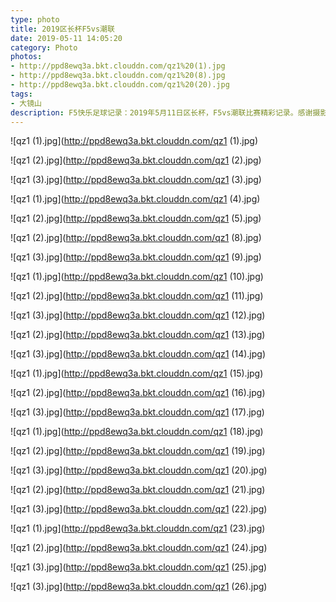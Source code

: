 ```yaml
---
type: photo
title: 2019区长杯F5vs潮联
date: 2019-05-11 14:05:20
category: Photo
photos:
- http://ppd8ewq3a.bkt.clouddn.com/qz1%20(1).jpg
- http://ppd8ewq3a.bkt.clouddn.com/qz1%20(8).jpg
- http://ppd8ewq3a.bkt.clouddn.com/qz1%20(20).jpg
tags:
- 大镜山
description: F5快乐足球记录：2019年5月11日区长杯，F5vs潮联比赛精彩记录。感谢摄影师队友-“光头”。
---
```


![qz1 (1).jpg](http://ppd8ewq3a.bkt.clouddn.com/qz1 (1).jpg)

![qz1 (2).jpg](http://ppd8ewq3a.bkt.clouddn.com/qz1 (2).jpg)

![qz1 (3).jpg](http://ppd8ewq3a.bkt.clouddn.com/qz1 (3).jpg)

![qz1 (1).jpg](http://ppd8ewq3a.bkt.clouddn.com/qz1 (4).jpg)

![qz1 (2).jpg](http://ppd8ewq3a.bkt.clouddn.com/qz1 (5).jpg)

![qz1 (2).jpg](http://ppd8ewq3a.bkt.clouddn.com/qz1 (8).jpg)

![qz1 (3).jpg](http://ppd8ewq3a.bkt.clouddn.com/qz1 (9).jpg)

![qz1 (1).jpg](http://ppd8ewq3a.bkt.clouddn.com/qz1 (10).jpg)

![qz1 (2).jpg](http://ppd8ewq3a.bkt.clouddn.com/qz1 (11).jpg)

![qz1 (3).jpg](http://ppd8ewq3a.bkt.clouddn.com/qz1 (12).jpg)

![qz1 (2).jpg](http://ppd8ewq3a.bkt.clouddn.com/qz1 (13).jpg)

![qz1 (3).jpg](http://ppd8ewq3a.bkt.clouddn.com/qz1 (14).jpg)

![qz1 (1).jpg](http://ppd8ewq3a.bkt.clouddn.com/qz1 (15).jpg)

![qz1 (2).jpg](http://ppd8ewq3a.bkt.clouddn.com/qz1 (16).jpg)

![qz1 (3).jpg](http://ppd8ewq3a.bkt.clouddn.com/qz1 (17).jpg)

![qz1 (1).jpg](http://ppd8ewq3a.bkt.clouddn.com/qz1 (18).jpg)

![qz1 (2).jpg](http://ppd8ewq3a.bkt.clouddn.com/qz1 (19).jpg)

![qz1 (3).jpg](http://ppd8ewq3a.bkt.clouddn.com/qz1 (20).jpg)

![qz1 (2).jpg](http://ppd8ewq3a.bkt.clouddn.com/qz1 (21).jpg)

![qz1 (3).jpg](http://ppd8ewq3a.bkt.clouddn.com/qz1 (22).jpg)

![qz1 (1).jpg](http://ppd8ewq3a.bkt.clouddn.com/qz1 (23).jpg)

![qz1 (2).jpg](http://ppd8ewq3a.bkt.clouddn.com/qz1 (24).jpg)

![qz1 (3).jpg](http://ppd8ewq3a.bkt.clouddn.com/qz1 (25).jpg) 

![qz1 (3).jpg](http://ppd8ewq3a.bkt.clouddn.com/qz1 (26).jpg) 
